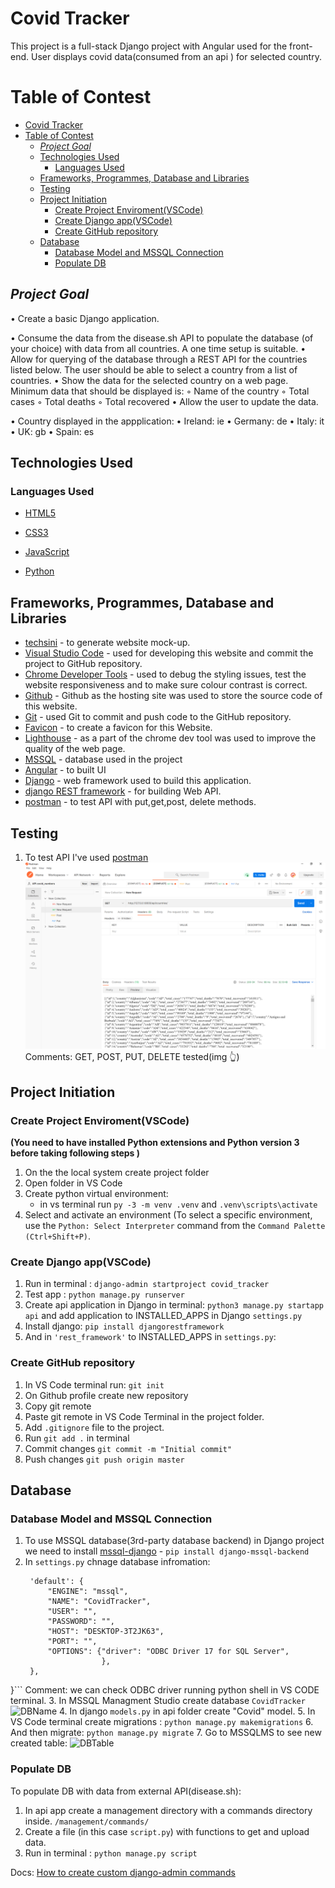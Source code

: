 # Covid Tracker
This project is a full-stack Django project with  Angular used for the front-end.
User displays covid data(consumed from an api ) for selected country.

# Table of Contest

- [Covid Tracker](#covid-tracker)
- [Table of Contest](#table-of-contest)
  - [_Project Goal_](#project-goal)
  - [Technologies Used](#technologies-used)
    - [Languages Used](#languages-used)
  - [Frameworks, Programmes, Database and Libraries](#frameworks-programmes-database-and-libraries)
  - [Testing](#testing)
  - [Project Initiation](#project-initiation)
    - [Create Project Enviroment(VSCode)](#create-project-enviromentvscode)
    - [Create Django app(VSCode)](#create-django-appvscode)
    - [Create GitHub repository](#create-github-repository)
  - [Database](#database)
    - [Database Model and MSSQL Connection](#database-model-and-mssql-connection)
    - [Populate DB](#populate-db)




## _Project Goal_

• Create a basic Django application.

• Consume the data from the disease.sh API to populate the database (of your choice) with data from all countries. A one time setup is suitable.
• Allow for querying of the database through a REST API for the countries listed below. The user should be able to select a country from a list of countries.
• Show the data for the selected country on a web page. Minimum data that should be displayed is:
   ◦ Name of the country
   ◦ Total cases
   ◦ Total deaths
   ◦ Total recovered
• Allow the user to update the data.

• Country displayed in the appplication:
    • Ireland: ie
    • Germany: de
    • Italy: it
    • UK: gb
    • Spain: es


## Technologies Used

### Languages Used

* [HTML5](https://en.wikipedia.org/wiki/HTML5)

* [CSS3](https://en.wikipedia.org/wiki/CSS)

* [JavaScript](https://pl.wikipedia.org/wiki/JavaScript)

* [Python](https://www.python.org/)

## Frameworks, Programmes, Database and Libraries
* [techsini](https://techsini.com/) - to generate website mock-up. 
* [Visual Studio Code](https://code.visualstudio.com/) - used for developing this website and commit the project to GitHub repository.
* [Chrome Developer Tools](https://developers.google.com/web/tools/chrome-devtools) - used to debug the styling issues, test the website responsiveness and to make sure colour contrast is correct.
* [Github](https://github.com/) - Github as the hosting site was used to store the source code of this website.
* [Git](https://git-scm.com/) - used Git to commit and push code to the GitHub repository.
* [Favicon](https://favicon.io/) - to create a favicon for this Website.
* [Lighthouse](https://developers.google.com/web/tools/lighthouse) - as a part of the chrome dev tool was used to improve the quality of the web page.
* [MSSQL](https://www.microsoft.com/en-ie/sql-server/sql-server-downloads) - database used in the project
* [Angular](https://angular.io/) - to built UI
* [Django](https://www.djangoproject.com/) - web framework used to build this application.
* [django REST framework](https://www.django-rest-framework.org/) - for building Web API.
* [postman](https://www.postman.com/) - to test API with put,get,post, delete methods.

## Testing 
1. To test API I've used [postman](https://www.postman.com/)
![Api Test](docs/ApiTest.PNG)
Comments: GET, POST, PUT, DELETE tested(img :point_up_2:)
## Project Initiation

### Create Project Enviroment(VSCode)
__(You need to have installed Python extensions and Python version 3 before taking following steps )__
1. On the the local system create project folder 
2. Open folder in VS Code
3. Create python virtual environment:
   - in vs terminal run  `py -3 -m venv .venv` and `.venv\scripts\activate`
4. Select and activate an environment (To select a specific environment, use the `Python: Select Interpreter` command from the `Command Palette (Ctrl+Shift+P)`.



### Create Django app(VSCode)
1. Run in terminal : `django-admin startproject covid_tracker`
2. Test app : `python manage.py runserver`
3. Create api application in Django in terminal: `python3 manage.py startapp api` and add application to INSTALLED_APPS in Django `settings.py`
5. Install django: `pip install djangorestframework`
6. And in `'rest_framework'` to INSTALLED_APPS in `settings.py`:


### Create GitHub repository

1. In VS Code terminal run: `git init` 
2. On Github profile create new repository
3. Copy git remote
4. Paste git remote in VS Code Terminal in the project folder.
5. Add `.gitignore` file to the project.
6. Run `git add .` in terminal
7. Commit changes `git commit -m "Initial commit"`
8. Push changes `git push origin master`
   
## Database

### Database Model and MSSQL Connection 
1. To use MSSQL database(3rd-party database backend) in  Django project we need to install [mssql-django](https://pypi.org/project/mssql-django/) - `pip install django-mssql-backend` 
2. In `settings.py`  chnage database infromation:
   ```DATABASES = {
    'default': {
        "ENGINE": "mssql",
        "NAME": "CovidTracker",
        "USER": "",
        "PASSWORD": "",
        "HOST": "DESKTOP-3T2JK63",
        "PORT": "",
        "OPTIONS": {"driver": "ODBC Driver 17 for SQL Server",
                    },
    },
}```
Comment:  we can check ODBC driver running python shell in VS CODE terminal.
3. In MSSQL Managment Studio create database `CovidTracker`
![DBName](docs/DbName.PNG)
4. In django `models.py` in api folder create "Covid" model.
5. In VS Code terminal create migrations : `python manage.py makemigrations`
6. And then migrate: `python manage.py migrate`
7. Go to MSSQLMS to see new created table:
![DBTable](docs/Table.PNG)

### Populate DB
To populate DB with data from external API(disease.sh):
1. In api app create a management directory with a commands directory inside.
`/management/commands/`
2. Create a file (in this case `script.py`) with functions to get and upload data.
3. Run in terminal : `python manage.py script`

Docs: [How to create custom django-admin commands](https://docs.djangoproject.com/en/4.0/howto/custom-management-commands/)